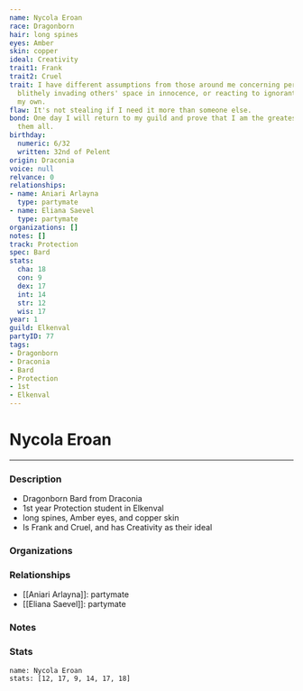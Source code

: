 ```yaml
---
name: Nycola Eroan
race: Dragonborn
hair: long spines
eyes: Amber
skin: copper
ideal: Creativity
trait1: Frank
trait2: Cruel
trait: I have different assumptions from those around me concerning personal space,
  blithely invading others' space in innocence, or reacting to ignorant invasion of
  my own.
flaw: It's not stealing if I need it more than someone else.
bond: One day I will return to my guild and prove that I am the greatest artisan of
  them all.
birthday:
  numeric: 6/32
  written: 32nd of Pelent
origin: Draconia
voice: null
relvance: 0
relationships:
- name: Aniari Arlayna
  type: partymate
- name: Eliana Saevel
  type: partymate
organizations: []
notes: []
track: Protection
spec: Bard
stats:
  cha: 18
  con: 9
  dex: 17
  int: 14
  str: 12
  wis: 17
year: 1
guild: Elkenval
partyID: 77
tags:
- Dragonborn
- Draconia
- Bard
- Protection
- 1st
- Elkenval
---
```

# Nycola Eroan
---
### Description
- Dragonborn Bard from Draconia
- 1st year Protection student in Elkenval
- long spines, Amber eyes, and copper skin
- Is Frank and Cruel, and has Creativity as their ideal

### Organizations

### Relationships
- [[Aniari Arlayna]]: partymate
- [[Eliana Saevel]]: partymate

### Notes

### Stats
```statblock
name: Nycola Eroan
stats: [12, 17, 9, 14, 17, 18]
```